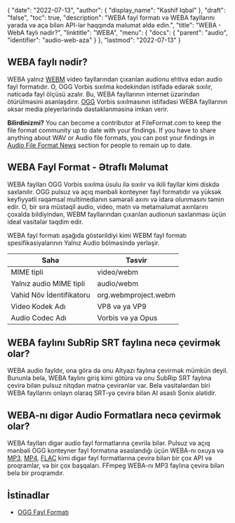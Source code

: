 {
  "date": "2022-07-13",
  "author": {
    "display_name": "Kashif Iqbal"
},
  "draft": "false",
  "toc": true,
  "description": "WEBA fayl formatı və WEBA fayllarını yarada və aça bilən API-lər haqqında məlumat əldə edin.",
  "title": "WEBA - WebA faylı nədir?",
  "linktitle": "WEBA",
  "menu": {
    "docs": {
      "parent": "audio",
      "identifier": "audio-web-aza"
}
},
  "lastmod": "2022-07-13"
}

## WEBA faylı nədir?

WEBA yalnız [WEBM](/video/webm/) video fayllarından çıxarılan audionu ehtiva edən audio fayl formatıdır. O, OGG Vorbis sıxılma kodekindən istifadə edərək sıxılır, nəticədə fayl ölçüsü azalır. Bu, WEBA fayllarının internet üzərindən ötürülməsini asanlaşdırır. [OGG](https://en.wikipedia.org/wiki/Ogg) Vorbis sıxılmasının istifadəsi WEBA fayllarının əksər media pleyerlərində dəstəklənməsinə imkan verir.

**Bilirdinizmi?**
You can become a contributor at FileFormat.com to keep the file format community up to date with your findings. If you have to share anything about WAV or Audio file formats, you can post your findings in [Audio File Format News](https://news.fileformat.com/t/audio) section for people to remain up to date.

## WEBA Fayl Format - Ətraflı Məlumat

WEBA faylları OGG Vorbis sıxılma üsulu ilə sıxılır və ikili fayllar kimi diskdə saxlanılır. OGG pulsuz və açıq mənbəli konteyner fayl formatıdır və yüksək keyfiyyətli rəqəmsal multimedianın səmərəli axını və idarə olunmasını təmin edir. O, bir sıra müstəqil audio, video, mətn və metaməlumat axınlarını çoxalda bildiyindən, WEBM fayllarından çıxarılan audionun saxlanması üçün ideal vasitələr təqdim edir.

WEBA fayl formatı aşağıda göstərildiyi kimi WEBM fayl formatı spesifikasiyalarının Yalnız Audio bölməsində yerləşir.

|Sahə|Təsvir|
---|---|
|MIME tipli |video/webm|
|Yalnız audio MIME tipli |audio/webm|
|Vahid Növ İdentifikatoru| org.webmproject.webm|
|Video Kodek Adı| VP8 və ya VP9|
|Audio Codec Adı| Vorbis və ya Opus|

## WEBA faylını SubRip SRT faylına necə çevirmək olar?

WEBA audio fayldır, ona görə də onu Altyazı faylına çevirmək mümkün deyil. Bununla belə, WEBA faylını giriş kimi götürə və onu SubRip SRT faylına çevirə bilən pulsuz nitqdən mətnə çevirənlər var. Belə vasitələrdən biri WEBA fayllarını onlayn olaraq SRT-yə çevirə bilən AI əsaslı Sonix alətidir.

## WEBA-nı digər Audio Formatlara necə çevirmək olar?

WEBA faylları digər audio fayl formatlarına çevrilə bilər. Pulsuz və açıq mənbəli OGG konteyner fayl formatına əsaslandığı üçün WEBA-nı oxuya və [MP3](/audio/mp3/), [MP4](/video/mp4/), [FLAC](/audio/flac/) kimi digər fayl formatlarına çevirə bilən bir çox API və proqramlar, və bir çox başqaları. FFmpeg WEBA-nı MP3 faylına çevirə bilən belə bir proqramdır.

## İstinadlar

* [OGG Fayl Formatı](https://en.wikipedia.org/wiki/Ogg)


